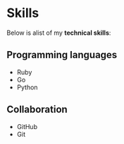 # Skills

Below is alist of my **technical skills**:

## Programming languages
- Ruby
- Go
- Python

## Collaboration
- GitHub
- Git
